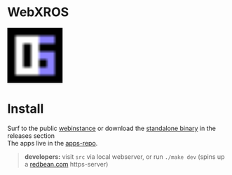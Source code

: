 # WebXROS

<img src='src/assets/logo.svg' width="25%"/>

# Install 

Surf to the public [webinstance](https://coderofsalvation.github.io/xrsh) or download the [standalone binary](https://) in the releases section <br>
The apps live in the [apps-repo](https://github.com/coderofsalvation/xrsh-apps).<br>

> <b>developers:</b> visit `src` via local webserver, or run `./make dev` (spins up a [redbean.com](https://redbean.dev) https-server)
